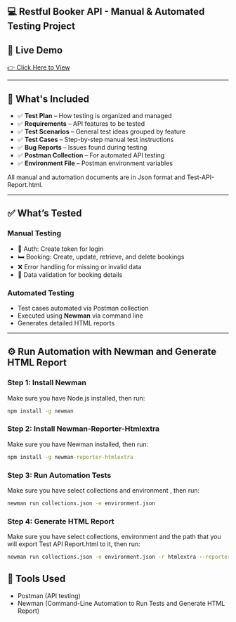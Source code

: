 ## 💻 Restful Booker API - Manual & Automated Testing Project


## 🔗 Live Demo

<a href="https://restful-booker.herokuapp.com/">👉 Click Here to View </a>

---

## 📁 What's Included

- ✅ **Test Plan** – How testing is organized and managed  
- ✅ **Requirements** – API features to be tested  
- ✅ **Test Scenarios** – General test ideas grouped by feature  
- ✅ **Test Cases** – Step-by-step manual test instructions  
- ✅ **Bug Reports** – Issues found during testing  
- ✅ **Postman Collection** – For automated API testing  
- ✅ **Environment File** – Postman environment variables

All manual and automation documents are in Json format and Test-API-Report.html.

---

## ✅ What’s Tested

### Manual Testing

- 🔐 Auth: Create token for login  
- 🛏️ Booking: Create, update, retrieve, and delete bookings  
- ❌ Error handling for missing or invalid data  
- 🧾 Data validation for booking details


### Automated Testing

- Test cases automated via Postman collection  
- Executed using **Newman** via command line
- Generates detailed HTML reports

---

## ⚙️ Run Automation with Newman and Generate HTML Report

### Step 1: Install Newman

Make sure you have Node.js installed, then run:

```cmd
npm install -g newman
```

### Step 2: Install Newman-Reporter-Htmlextra

Make sure you have Newman installed, then run:

```cmd
npm install -g newman-reporter-htmlextra
```

### Step 3: Run Automation Tests

Make sure you have select collections and environment , then run:

```cmd
newman run collections.json -e environment.json
```

### Step 4: Generate HTML Report

Make sure you have select collections, environment and the path that you will export Test API Report.html to it, then run:

```cmd
newman run collections.json -e environment.json -r htmlextra --reporter-htmlextra export ./Test_API_Report/Test_API_Report.html
```
## 🧰 Tools Used
- Postman (API testing)
- Newman (Command-Line Automation to Run Tests and Generate HTML Report)
